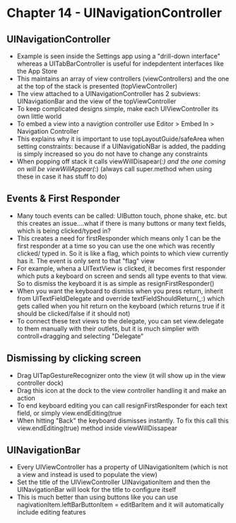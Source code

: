 # Chapter 14 - UINavigationController

## UINavigationController

* Example is seen inside the Settings app using a "drill-down interface" whereas a UITabBarController is useful for indepdentent interfaces like the App Store
* This maintains an array of view controllers (viewControllers) and the one at the top of the stack is presented (topViewController)
* The view attached to a UINavigationController has 2 subviews: UINavigationBar and the view of the topViewController
* To keep complicated designs simple, make each UIViewController its own little world
* To embed a view into a navigtion controller use Editor > Embed In > Navigation Controller
* This explains why it is important to use topLayoutGuide/safeArea when setting constraints: because if a UINavigatioNBar is added, the padding is simply increased so you do not have to change any constraints
* When popping off stack it calls viewWillDisapear(_:) and the one coming on will be viewWillAppear(_:) (always call super.method when using these in case it has stuff to do)

## Events & First Responder

* Many touch events can be called: UIButton touch, phone shake, etc. but this creates an issue....what if there is many buttons or many text fields, which is being clicked/typed in?
* This creates a need for firstResponder which means only 1 can be the first responder at a time so you can use the one which was recently clicked/ typed in. So it is like a flag, which points to which view currently has it. The event is only sent to that "flag" view
* For example, whena a UITextView is clicked, it becomes first responder which puts a keyboard on screen and sends all type events to that view. So to dismiss the keyboard it is as simple as resignFirstResponder()
* When you want the keyboard to dismiss when you press return, inherit from UITextFieldDelegate and override textFieldShouldReturn(_:) which gets called when you hit return on the keyboard (which returns true if it should be clicked/false if it should not)
* To connect these text views to the delegate, you can set view.delegate to them manually with their outlets, but it is much simplier with controll+dragging and selecting "Delegate"

## Dismissing by clicking screen

* Drag UITapGestureRecognizer onto the view (it will show up in the view controller dock)
* Drag this icon at the dock to the view controller handling it and make an action
* To end keyboard editing you can call resignFirstResponder for each text field, or simply view.endEditing(true
* When hitting "Back" the keyboard dismisses instantly. To fix this call this view.endEditing(true) method inside viewWillDissapear

## UINavigationBar

* Every UIViewController has a property of UINavigationItem (which is not a view and instead is used to populate the view)
* Set the title of the UIViewController UINavigationItem and then the UINavigationBar will look for the title to configure itself
* This is much better than using buttons like you can use nagivationItem.leftBarButtonItem = editBarItem and it will automatically include editing features
